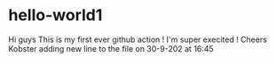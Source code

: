 # hello-world1
Hi guys
This is my first ever github action !
I'm super execited !
Cheers
Kobster
adding new line to the file on 30-9-202 at 16:45
